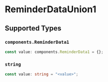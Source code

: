 # ReminderDataUnion1


## Supported Types

### `components.ReminderData1`

```typescript
const value: components.ReminderData1 = {};
```

### `string`

```typescript
const value: string = "<value>";
```

